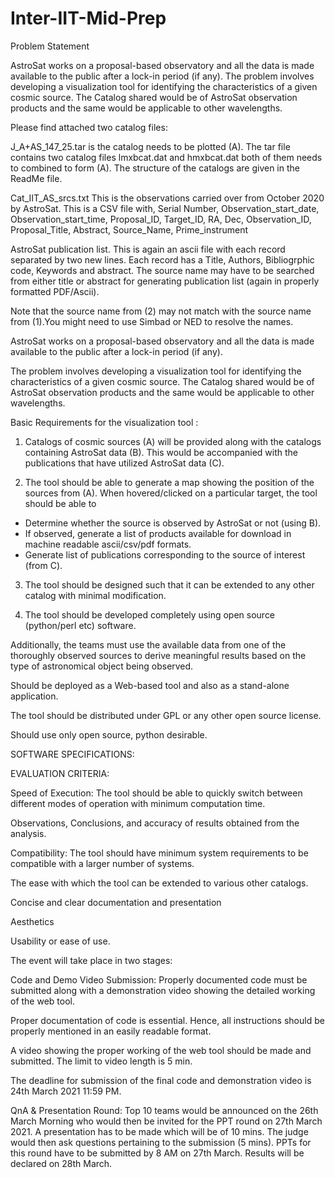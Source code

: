 # Inter-IIT-Mid-Prep
Problem Statement


AstroSat works on a proposal-based observatory and all the data is made available to the public after a lock-in period (if any). The problem involves developing a visualization tool for identifying the characteristics of a given cosmic source. The Catalog shared would be of AstroSat observation products and the same would be applicable to other wavelengths.

Please find attached two catalog files:

J_A+AS_147_25.tar is the catalog needs to be plotted (A).    The tar file contains two catalog files lmxbcat.dat and hmxbcat.dat both of them needs to combined to form (A). The structure of the catalogs are given in the ReadMe file.

Cat_IIT_AS_srcs.txt    This is the observations carried over from October 2020 by AstroSat. This is a CSV file with, Serial Number, Observation_start_date, Observation_start_time, Proposal_ID, Target_ID, RA, Dec, Observation_ID, Proposal_Title, Abstract, Source_Name, Prime_instrument

AstroSat publication list. This is again an ascii file with each record separated by two new lines. Each record has a Title, Authors, Bibliogrphic code, Keywords and abstract. The source name may have to be searched from either title or abstract for generating publication list (again in properly formatted PDF/Ascii).

Note that the source name from (2) may not match with the source name from (1).You might need to use Simbad or NED to resolve the names.



AstroSat works on a proposal-based observatory and all the data is made available to the public after a
lock-in period (if any).

The problem involves developing a visualization tool for identifying the characteristics of a given cosmic
source. The Catalog shared would be of AstroSat observation products and the same would be applicable
to other wavelengths.

Basic Requirements for the visualization tool :

1. Catalogs of cosmic sources (A) will be provided along with the catalogs containing AstroSat data (B).
This would be accompanied with the publications that have utilized AstroSat data (C).

2. The tool should be able to generate a map showing the position of the sources from (A). When
hovered/clicked on a particular target, the tool should be able to
- Determine whether the source is observed by AstroSat or not (using B).
- If observed, generate a list of products available for download in machine readable ascii/csv/pdf
formats.
- Generate list of publications corresponding to the source of interest (from C).

3. The tool should be designed such that it can be extended to any other catalog with minimal
modification.

4. The tool should be developed completely using open source (python/perl etc) software.

Additionally, the teams must use the available data from one of the thoroughly observed sources to
derive meaningful results based on the type of astronomical object being observed.

Should be deployed as a Web-based tool and also as a stand-alone application.

The tool should be distributed under GPL or any other open source license.

Should use only open source, python desirable.

SOFTWARE SPECIFICATIONS:

EVALUATION CRITERIA:

Speed of Execution: The tool should be able to quickly switch between different modes of
operation with minimum computation time.

Observations, Conclusions, and accuracy of results obtained from the analysis.

Compatibility: The tool should have minimum system requirements to be compatible with a
larger number of systems.

The ease with which the tool can be extended to various other catalogs.

Concise and clear documentation and presentation

Aesthetics

Usability or ease of use.


The event will take place in two stages:

Code and Demo Video Submission: Properly documented code must be submitted along with a demonstration video showing the detailed working of the web tool.

Proper documentation of code is essential. Hence, all instructions should be properly mentioned in an easily readable format.

A video showing the proper working of the web tool should be made and submitted.
The limit to video length is 5 min.

The deadline for submission of the final code and demonstration video is 24th March 2021 11:59 PM.

QnA & Presentation Round: Top 10 teams would be announced on the 26th March Morning who would then be invited for the PPT round on 27th March 2021.
A presentation has to be made which will be of 10 mins.
The judge would then ask questions pertaining to the submission (5 mins).
PPTs for this round have to be submitted by 8 AM on 27th March. 
Results will be declared on 28th March.
